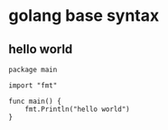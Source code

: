 # golang base syntax


## hello world


```golang
package main

import "fmt"

func main() {
	fmt.Println("hello world")
}
```
